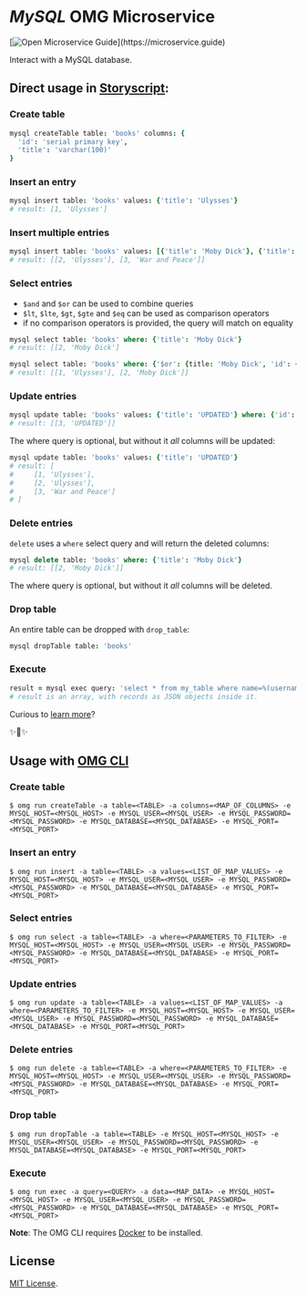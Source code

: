 # _MySQL_ OMG Microservice

[![Open Microservice Guide](https://img.shields.io/badge/OMG%20Enabled-👍-green.svg?)](https://microservice.guide)

Interact with a MySQL database.

## Direct usage in [Storyscript](https://storyscript.io/):

### Create table
```coffee
mysql createTable table: 'books' columns: {
  'id': 'serial primary key',
  'title': 'varchar(100)'
}
```

### Insert an entry
```coffee
mysql insert table: 'books' values: {'title': 'Ulysses'}
# result: [1, 'Ulysses']
```

### Insert multiple entries
```coffee
mysql insert table: 'books' values: [{'title': 'Moby Dick'}, {'title': 'War and Peace'}]
# result: [[2, 'Ulysses'], [3, 'War and Peace']]
```

### Select entries
- `$and` and `$or` can be used to combine queries
- `$lt`, `$lte`, `$gt`, `$gte` and `$eq` can be used as comparison operators
- if no comparison operators is provided, the query will match on equality

```coffee
mysql select table: 'books' where: {'title': 'Moby Dick'}
# result: [[2, 'Moby Dick']
```

```coffee
mysql select table: 'books' where: {'$or': {title: 'Moby Dick', 'id': {'$lt': 2}}}
# result: [[1, 'Ulysses'], [2, 'Moby Dick']]
```

### Update entries
```coffee
mysql update table: 'books' values: {'title': 'UPDATED'} where: {'id': {'$gt': 2}}
# result: [[3, 'UPDATED']]
```

The where query is optional, but without it _all_ columns will be updated:
```coffee
mysql update table: 'books' values: {'title': 'UPDATED'}
# result: [
#     [1, 'Ulysses'],
#     [2, 'Ulysses'],
#     [3, 'War and Peace']
# ]
```

### Delete entries
`delete` uses a `where` select query and will return the deleted columns:
```coffee
mysql delete table: 'books' where: {'title': 'Moby Dick'}
# result: [[2, 'Moby Dick']]
```
The where query is optional, but without it _all_ columns will be deleted.

### Drop table
An entire table can be dropped with `drop_table`:
```coffee
mysql dropTable table: 'books'
```

### Execute
```coffee
result = mysql exec query: 'select * from my_table where name=%(username)s' data: {'username': 'jill'}
# result is an array, with records as JSON objects inside it.
```

Curious to [learn more](https://docs.storyscript.io/)?

✨🍰✨

## Usage with [OMG CLI](https://www.npmjs.com/package/omg)

### Create table
```shell
$ omg run createTable -a table=<TABLE> -a columns=<MAP_OF_COLUMNS> -e MYSQL_HOST=<MYSQL_HOST> -e MYSQL_USER=<MYSQL_USER> -e MYSQL_PASSWORD=<MYSQL_PASSWORD> -e MYSQL_DATABASE=<MYSQL_DATABASE> -e MYSQL_PORT=<MYSQL_PORT>
```
### Insert an entry
```shell
$ omg run insert -a table=<TABLE> -a values=<LIST_OF_MAP_VALUES> -e MYSQL_HOST=<MYSQL_HOST> -e MYSQL_USER=<MYSQL_USER> -e MYSQL_PASSWORD=<MYSQL_PASSWORD> -e MYSQL_DATABASE=<MYSQL_DATABASE> -e MYSQL_PORT=<MYSQL_PORT>
```
### Select entries
```shell
$ omg run select -a table=<TABLE> -a where=<PARAMETERS_TO_FILTER> -e MYSQL_HOST=<MYSQL_HOST> -e MYSQL_USER=<MYSQL_USER> -e MYSQL_PASSWORD=<MYSQL_PASSWORD> -e MYSQL_DATABASE=<MYSQL_DATABASE> -e MYSQL_PORT=<MYSQL_PORT>
```
### Update entries
```shell
$ omg run update -a table=<TABLE> -a values=<LIST_OF_MAP_VALUES> -a where=<PARAMETERS_TO_FILTER> -e MYSQL_HOST=<MYSQL_HOST> -e MYSQL_USER=<MYSQL_USER> -e MYSQL_PASSWORD=<MYSQL_PASSWORD> -e MYSQL_DATABASE=<MYSQL_DATABASE> -e MYSQL_PORT=<MYSQL_PORT>
```
### Delete entries
```shell
$ omg run delete -a table=<TABLE> -a where=<PARAMETERS_TO_FILTER> -e MYSQL_HOST=<MYSQL_HOST> -e MYSQL_USER=<MYSQL_USER> -e MYSQL_PASSWORD=<MYSQL_PASSWORD> -e MYSQL_DATABASE=<MYSQL_DATABASE> -e MYSQL_PORT=<MYSQL_PORT>
```
### Drop table
```shell
$ omg run dropTable -a table=<TABLE> -e MYSQL_HOST=<MYSQL_HOST> -e MYSQL_USER=<MYSQL_USER> -e MYSQL_PASSWORD=<MYSQL_PASSWORD> -e MYSQL_DATABASE=<MYSQL_DATABASE> -e MYSQL_PORT=<MYSQL_PORT>
```
### Execute
```shell
$ omg run exec -a query=<QUERY> -a data=<MAP_DATA> -e MYSQL_HOST=<MYSQL_HOST> -e MYSQL_USER=<MYSQL_USER> -e MYSQL_PASSWORD=<MYSQL_PASSWORD> -e MYSQL_DATABASE=<MYSQL_DATABASE> -e MYSQL_PORT=<MYSQL_PORT>
```

**Note**: The OMG CLI requires [Docker](https://docs.docker.com/install/) to be installed.

## License
[MIT License](https://github.com/omg-services/mysql/blob/master/LICENSE).
